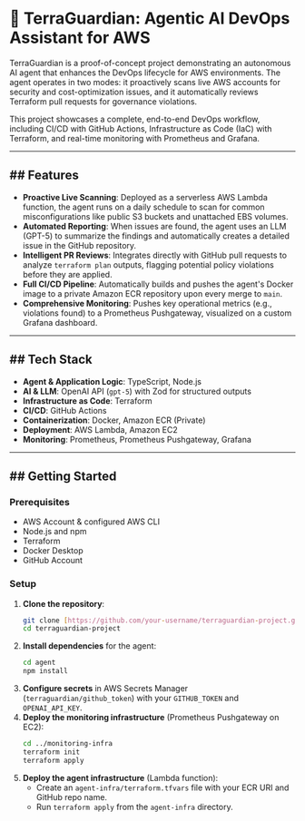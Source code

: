 # 🤖 TerraGuardian: Agentic AI DevOps Assistant for AWS

TerraGuardian is a proof-of-concept project demonstrating an autonomous AI agent that enhances the DevOps lifecycle for AWS environments. The agent operates in two modes: it proactively scans live AWS accounts for security and cost-optimization issues, and it automatically reviews Terraform pull requests for governance violations.

This project showcases a complete, end-to-end DevOps workflow, including CI/CD with GitHub Actions, Infrastructure as Code (IaC) with Terraform, and real-time monitoring with Prometheus and Grafana.



---
## ## Features

* **Proactive Live Scanning**: Deployed as a serverless AWS Lambda function, the agent runs on a daily schedule to scan for common misconfigurations like public S3 buckets and unattached EBS volumes.
* **Automated Reporting**: When issues are found, the agent uses an LLM (GPT-5) to summarize the findings and automatically creates a detailed issue in the GitHub repository.
* **Intelligent PR Reviews**: Integrates directly with GitHub pull requests to analyze `terraform plan` outputs, flagging potential policy violations before they are applied.
* **Full CI/CD Pipeline**: Automatically builds and pushes the agent's Docker image to a private Amazon ECR repository upon every merge to `main`.
* **Comprehensive Monitoring**: Pushes key operational metrics (e.g., violations found) to a Prometheus Pushgateway, visualized on a custom Grafana dashboard.

---
## ## Tech Stack

* **Agent & Application Logic**: TypeScript, Node.js
* **AI & LLM**: OpenAI API (`gpt-5`) with Zod for structured outputs
* **Infrastructure as Code**: Terraform
* **CI/CD**: GitHub Actions
* **Containerization**: Docker, Amazon ECR (Private)
* **Deployment**: AWS Lambda, Amazon EC2
* **Monitoring**: Prometheus, Prometheus Pushgateway, Grafana

---
## ## Getting Started

### Prerequisites
* AWS Account & configured AWS CLI
* Node.js and npm
* Terraform
* Docker Desktop
* GitHub Account

### Setup
1.  **Clone the repository**:
    ```bash
    git clone [https://github.com/your-username/terraguardian-project.git](https://github.com/your-username/terraguardian-project.git)
    cd terraguardian-project
    ```
2.  **Install dependencies** for the agent:
    ```bash
    cd agent
    npm install
    ```
3.  **Configure secrets** in AWS Secrets Manager (`terraguardian/github_token`) with your `GITHUB_TOKEN` and `OPENAI_API_KEY`.
4.  **Deploy the monitoring infrastructure** (Prometheus Pushgateway on EC2):
    ```bash
    cd ../monitoring-infra
    terraform init
    terraform apply
    ```
5.  **Deploy the agent infrastructure** (Lambda function):
    * Create an `agent-infra/terraform.tfvars` file with your ECR URI and GitHub repo name.
    * Run `terraform apply` from the `agent-infra` directory.
